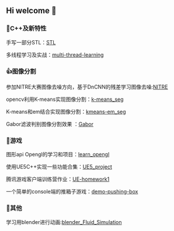## Hi welcome 👋

### 🌈C++及新特性
手写一部分STL：[STL](https://github.com/Abelabc/STL)

多线程学习及实战：[multi-thread-learning](https://github.com/Abelabc/multi-thread-learning)

### 👍图像分割

参加NITRE大赛图像去噪方向，基于DnCNN的残差学习图像去噪:[NITRE](https://github.com/Abelabc/NITRE)

opencv利用K-means实现图像分割：[k-means_seg](https://github.com/Abelabc/k-means_seg)

K-means和em结合实现图像分割：[kmeans-em_seg](https://github.com/Abelabc/kmean-em_seg)

Gabor滤波判别图像分割效果 ：[Gabor](https://github.com/Abelabc/Gabor)

### 🍁游戏

图形api Opengl的学习和项目：[learn_opengl](https://github.com/Abelabc/learn_opengl)

使用UE5C++实现一些功能合集：[UE5_project](https://github.com/Abelabc/UE5_Project)

腾讯游戏客户端训练营作业：[UE-homework1](https://github.com/Abelabc/UE-homework1)

一个简单的console端的推箱子游戏：[demo-pushing-box](https://github.com/Abelabc/demo-pushing-box)

### 🌱其他

学习用blender进行动画:[blender_Fluid_Simulation](https://github.com/Abelabc/blender_Fluid_Simulation)





<!--
**Abelabc/Abelabc** is a ✨ _special_ ✨ repository because its `README.md` (this file) appears on your GitHub profile.

Here are some ideas to get you started:

- 🔭 I’m currently working on ...
- 🌱 I’m currently learning ...
- 👯 I’m looking to collaborate on ...
- 🤔 I’m looking for help with ...
- 💬 Ask me about ...
- 📫 How to reach me: ...
- 😄 Pronouns: ...
- ⚡ Fun fact: ...
-->
